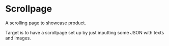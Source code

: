 Scrollpage
================

A scrolling page to showcase product.

Target is to have a scrollpage set up by just inputting some JSON with texts and images.
